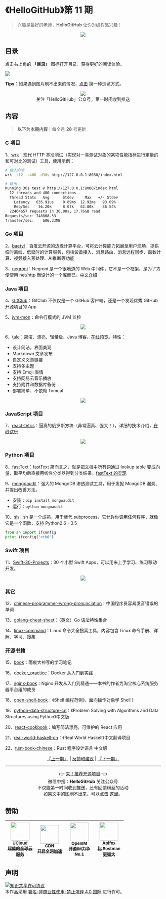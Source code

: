 # 《HelloGitHub》第 11 期
> 兴趣是最好的老师，**HelloGitHub** 让你对编程感兴趣！
<p align="center">
    <img src='https://raw.githubusercontent.com/521xueweihan/img_logo/master/logo/cover.jpg' style="max-width:100%;"></img>
</p>

## 目录

点击右上角的 **「目录」** 图标打开目录，获得更好的阅读体验。

![](https://raw.githubusercontent.com/521xueweihan/img_logo/master/logo/catalog.png)

**Tips**：如果遇到图片刷不出来的情况，[点击](https://hellogithub.com/periodical/volume/11) 换一种浏览方式。

<p align="center">
  <img src="https://raw.githubusercontent.com/521xueweihan/img_logo/master/logo/weixin.png" style="max-width:30%;"></img><br>
关注「HelloGitHub」公众号，第一时间收到推送
</p>

## 内容
> **以下为本期内容**｜每个月 **28** 号更新

### C 项目
1、[wrk](https://hellogithub.com/periodical/statistics/click/?target=https://github.com/wg/wrk)：现代 HTTP 基准测试（实现对一类测试对象的某项性能指标进行定量的和可对比的测试）工具，使用示例：
```sh
# 输入命令
wrk -t12 -c400 -d30s http://127.0.0.1:8080/index.html

# 输出
Running 30s test @ http://127.0.0.1:8080/index.html
  12 threads and 400 connections
  Thread Stats   Avg      Stdev     Max   +/- Stdev
    Latency   635.91us    0.89ms  12.92ms   93.69%
    Req/Sec    56.20k     8.07k   62.00k    86.54%
  22464657 requests in 30.00s, 17.76GB read
Requests/sec: 748868.53
Transfer/sec:    606.33MB
```


### Go 项目
2、[baetyl](https://hellogithub.com/periodical/statistics/click/?target=https://github.com/baetyl/baetyl)：百度云开源的边缘计算平台，可将云计算能力拓展至用户现场，提供临时离线、低延时的计算服务，包括设备接入、消息路由、消息远程同步、函数计算、视频接入预处理、AI推断等功能


3、[negroni](https://hellogithub.com/periodical/statistics/click/?target=https://github.com/urfave/negroni)：Negroni 是一个很地道的 Web 中间件，它不是一个框架，是为了方便使用 net/http 而设计的一个库而已。[中文介绍](https://github.com/urfave/negroni/blob/master/translations/README_zh_cn.md)


### Java 项目
4、[GitClub](https://hellogithub.com/periodical/statistics/click/?target=https://github.com/TellH/GitClub)：GitClub 不仅仅是一个 GitHub 客户端，还是一个发现优秀 GitHub 开源项目的 App


5、[jvm-mon](https://hellogithub.com/periodical/statistics/click/?target=https://github.com/ajermakovics/jvm-mon)：命令行模式的 JVM 监控



<p align="center"><img src='https://raw.githubusercontent.com/521xueweihan/img/master/hellogithub/11/81111993.png' style="max-width:80%; max-height=80%;"></img></p>

6、[tale](https://hellogithub.com/periodical/statistics/click/?target=https://github.com/otale/tale)：简洁、漂亮、轻量级、Java 博客，[在线预览](https://tale.biezhi.me/)。特性：
- 设计简洁，界面美观
- Markdown 文章发布
- 自定义文章链接
- 支持多主题
- 支持 Emoji 表情
- 支持网易云音乐播放
- 支持附件和数据库备份
- 部署简单，不依赖 Tomcat



<p align="center"><img src='https://raw.githubusercontent.com/521xueweihan/img/master/hellogithub/11/83033778.png' style="max-width:80%; max-height=80%;"></img></p>

### JavaScript 项目
7、[react-tetris](https://hellogithub.com/periodical/statistics/click/?target=https://github.com/chvin/react-tetris)：逼真的俄罗斯方块（非常逼真、强大！），详细的技术介绍，[在线试玩](https://chvin.github.io/react-tetris/?lan=zh)



<p align="center"><img src='https://raw.githubusercontent.com/521xueweihan/img/master/hellogithub/11/76954504.gif' style="max-width:80%; max-height=80%;"></img></p>

### Python 项目
8、[fastText](https://hellogithub.com/periodical/statistics/click/?target=https://github.com/facebookresearch/fastText)：fastText 简而言之，就是把文档中所有词通过 lookup table 变成向量，取平均后直接用线性分类器得到分类结果。[fastText 的实现](https://www.zybuluo.com/Wayne-Z/note/460881)


9、[mongoaudit](https://hellogithub.com/periodical/statistics/click/?target=https://github.com/stampery/mongoaudit)：强大的 MongoDB 渗透测试工具，用于发掘 MongoDB 漏洞、并提出改善方法。
- 安装：`pip install mongoaudit`
- 运行：`python mongoaudit`


10、[sh](https://hellogithub.com/periodical/statistics/click/?target=https://github.com/amoffat/sh)：sh 是一个成熟，用于替代 subprocess，它允许你调用任何程序，就像它是一个函数，支持 Python2.6 - 3.5

```python
from sh import ifconfig
print ifconfig("eth0")
```


### Swift 项目
11、[Swift-30-Projects](https://hellogithub.com/periodical/statistics/click/?target=https://github.com/soapyigu/Swift-30-Projects)：30 个小型 Swift Apps，可以用来上手学习、练习移动开发。



<p align="center"><img src='https://raw.githubusercontent.com/521xueweihan/img/master/hellogithub/11/51711443.jpg' style="max-width:80%; max-height=80%;"></img></p>

### 其它
12、[chinese-programmer-wrong-pronunciation](https://hellogithub.com/periodical/statistics/click/?target=https://github.com/shimohq/chinese-programmer-wrong-pronunciation)：中国程序员容易发音错误的单词


13、[golang-cheat-sheet](https://hellogithub.com/periodical/statistics/click/?target=https://github.com/a8m/golang-cheat-sheet)：（英文）Go 语法特性集合


14、[linux-command](https://hellogithub.com/periodical/statistics/click/?target=https://github.com/jaywcjlove/linux-command)：Linux 命令大全搜索工具，内容包含 Linux 命令手册、详解、学习、搜集


### 开源书籍
15、[book](https://hellogithub.com/periodical/statistics/click/?target=https://github.com/qyuhen/book)：雨痕大神写的学习笔记


16、[docker_practice](https://hellogithub.com/periodical/statistics/click/?target=https://github.com/yeasy/docker_practice)：Docker 从入门到实践


17、[nginx-book](https://hellogithub.com/periodical/statistics/click/?target=https://github.com/taobao/nginx-book)：Nginx 开发从入门到精通——本书的作者为淘宝核心系统服务器平台组的成员


18、[open-shell-book](https://hellogithub.com/periodical/statistics/click/?target=https://github.com/tinyclub/open-shell-book)：《Shell 编程范例》，面向操作对象学 Shell！


19、[python-data-structure-cn](https://hellogithub.com/periodical/statistics/click/?target=https://github.com/facert/python-data-structure-cn)：《Problem Solving with Algorithms and Data Structures using Python》中文版


20、[react-cookbook](https://hellogithub.com/periodical/statistics/click/?target=https://github.com/shimohq/react-cookbook)：编写简洁漂亮，可维护的 React 应用


21、[real-world-haskell-cn](https://hellogithub.com/periodical/statistics/click/?target=https://github.com/huangz1990/real-world-haskell-cn)：《Real World Haskell》中文翻译项目


22、[rust-book-chinese](https://hellogithub.com/periodical/statistics/click/?target=https://github.com/KaiserY/rust-book-chinese)：Rust 程序设计语言 中文版




<p align="center">
    <a href="https://github.com/521xueweihan/HelloGitHub/blob/master/content/HelloGitHub10.md">『上一期』</a> | <a href='https://github.com/521xueweihan/HelloGitHub/issues/899'>反馈和建议</a> | <a href="https://github.com/521xueweihan/HelloGitHub/blob/master/content/HelloGitHub12.md">『下一期』</a>
</p>

---
<p align="center">
    👉 <a href='https://hellogithub.com/periodical'>来！推荐开源项目</a> 👈<br>
    微信中搜：<strong>HelloGitHub</strong> 关注公众号<br>
    不仅能第一时间收到推送，还有回馈粉丝的活动<br>
    如果文中的图刷不出来，可以点击 <a href='https://hellogithub.com/periodical/volume/11'>这里</a>。
</p>

## 赞助


<table>
  <thead>
    <tr>
      <th align="center" style="width: 80px;">
        <a href="https://www.ucloud.cn/site/active/kuaijiesale.html?utm_term=logo&utm_campaign=hellogithub&utm_source=otherdsp&utm_medium=display&ytag=github_hellogithub_otherdsp_display">
          <img src="https://raw.githubusercontent.com/521xueweihan/img_logo/master/logo/ucloud.png" width="60px"><br>
          <sub>UCloud</sub><br>
          <sub>超值的全球云服务</sub>
        </a>
      </th>
      <th align="center" style="width: 80px;">
        <a href="https://www.upyun.com/">
          <img src="https://raw.githubusercontent.com/521xueweihan/img_logo/master/logo/upyun.png" width="60px"><br>
          <sub>CDN</sub><br>
          <sub>开启全网加速</sub>
        </a>
      </th>
      <th align="center" style="width: 80px;">
        <a href="https://github.com/OpenIMSDK/Open-IM-Server">
          <img src="https://raw.githubusercontent.com/521xueweihan/img_logo/master/logo/im.png" width="60px"><br>
          <sub>OpenIM</sub><br>
          <sub>开源IM力争No.1</sub>
        </a>
      </th>
      <th align="center" style="width: 80px;">
        <a href="https://apifox.cn/a103hello">
          <img src="https://raw.githubusercontent.com/521xueweihan/img_logo/master/logo/apifox.png" width="60px"><br>
          <sub>Apifox</sub><br>
          <sub>比 Postman 更强大</sub>
        </a>
      </th>
    </tr>
  </thead>
</table>


## 声明
<a rel="license" href="https://creativecommons.org/licenses/by-nc-nd/4.0/deed.zh"><img alt="知识共享许可协议" style="border-width: 0" src="https://licensebuttons.net/l/by-nc-nd/4.0/88x31.png"></a><br>本作品采用 <a rel="license" href="https://creativecommons.org/licenses/by-nc-nd/4.0/deed.zh">署名-非商业性使用-禁止演绎 4.0 国际</a> 进行许可。
